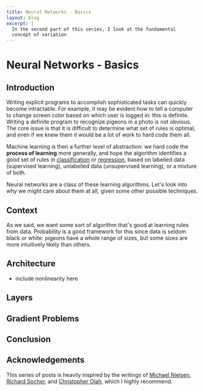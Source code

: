 ```yaml
---
title: Neural Networks - Basics
layout: blog
excerpt: |
  In the second part of this series, I look at the fundamental 
  concept of variation
---
```



# Neural Networks - Basics

## Introduction

Writing explicit programs to accomplish sophisticated tasks can quickly become 
intractable. For example, it may be evident how to tell a computer to change screen 
color based on which user is logged in: this is definite. Writing a definite program to 
recognize pigeons in a photo is not obvious. The core issue is that it is difficult to 
determine what set of rules is optimal, and even if we knew them it would be a lot of work 
to hard code them all.

Machine learning is then a further level of abstraction: we hard code the **process of 
learning** more generally, and hope the algorithm identifies a good set of rules in [classification](http://en.wikipedia.org/wiki/Statistical_classification) or [regression](http://en.wikipedia.org/wiki/Regression_analysis), based on labelled data (supervised learning), unlabelled data (unsupervised learning), or a mixture of both.

Neural networks are a class of these learning algorithms. Let's look into why we 
might care about them at all, given some other possible techniques.

## Context

As we said, we want some sort of algorithm that's good at learning rules from data. 
Probability is a good framework for this since data is seldom black or white: pigeons 
have a whole range of sizes, but some sizes are more intuitively likely than others.

## Architecture

- include nonlinearity here

## Layers

## Gradient Problems


## Conclusion

## Acknowledgements

This series of posts is heavily inspired by the writings of 
[Michael Nielsen](http://neuralnetworksanddeeplearning.com/), 
[Richard Socher](http://www.socher.org/index.php/Main/HomePage), and 
[Christopher Olah](http://colah.github.io/), which I highly recommend.